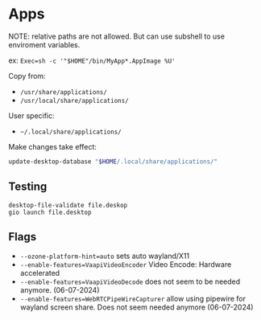 # Apps

NOTE: relative paths are not allowed. But can use subshell to use enviroment variables.

ex: `Exec=sh -c '"$HOME"/bin/MyApp*.AppImage %U'`

Copy from:

* `/usr/share/applications/`
* `/usr/local/share/applications/`

User specific:

* `~/.local/share/applications/`

Make changes take effect:

```sh
update-desktop-database "$HOME/.local/share/applications/"
```

## Testing 

```shell
desktop-file-validate file.deskop
gio launch file.desktop 
```


## Flags

* `--ozone-platform-hint=auto` sets auto wayland/X11
* `--enable-features=VaapiVideoEncoder` Video Encode: Hardware accelerated
* `--enable-features=VaapiVideoDecode` does not seem to be needed anymore. (06-07-2024)
* `--enable-features=WebRTCPipeWireCapturer` allow using pipewire for wayland screen share. Does not seem needed anymore (06-07-2024)
